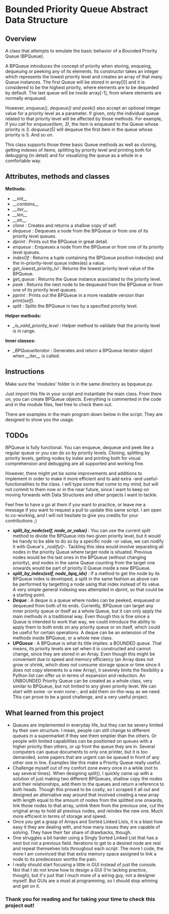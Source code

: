 Bounded Priority Queue Abstract Data Structure
==================================

Overview
----------------------------------
A class that attempts to emulate the basic behavior of a Bounded Priority Queue (BPQueue).

A BPQueue introduces the concept of priority when storing, enqueing, dequeuing or peeking any of its elements. Its constructor takes an integer which represents the lowest priority level and creates an array of that many Queue instances. The first Queue will be stored in array[0] and it is considered to be the highest priority, where elements are to be dequeded by default. The last queue will be inside array[-1], from where elements are normally enqueued. 
    
However, _enqueue()_, _dequeue()_ _and peek()_ also accept an optional integer value for a priority level as a parameter. If given, only the individual queue related to that priority level will be affected by those methods. For example, if you call for _enqueue(item, 3)_, the item is enqueued to the Queue whose priority is 3. _dequeue(5)_ will dequeue the first item in the queue whose priority is 5. And so on.

This class supports those three basic Queue methods as well as cloning, getting indexes of items, splitting by priority level and printing both for debugging (in detail) and for visualizing the queue as a whole in a comfortable way.

Attributes, methods and classes
----------------------------------
**Methods:**
- *\_\_init\_\_*
- *\_\_contains\_\_*
- *\_\_iter\_\_*
- *\_\_len\_\_*
- *\_\_str\_\_*
- _clone_ : Creates and returns a shallow copy of self.
- _dequeue_ : Dequeues a node from the BPQueue or from one of its priority level queues.
- _dprint_ : Prints out the BPQueue in great detail.
- _enqueue_ : Enqueues a node from the BPQueue or from one of its priority level queues.
- _indexOf_ : Returns a tuple containing the BPQueue position index(es) and the in-priority-level queue index(es) a value.
- _get\_lowest\_priority\_lvl_ : Returns the lowest priority level value of the BPQueue.
- _get\_queue_ : Returns the Queue instance associated to the priority level.
- _peek_ : Returns the next node to be dequeued from the BPQueue or from one of its priority level queues.
- _pprint_ : Prints out the BPQueue in a more readable version than _print(self)_.
- _split_ : Splits the BPQueue in two by a specified priority level.

**Helper methods:**
- *_is_valid_priority_level* : Helper method to validate that the priority level is in range.

**Inner classes:**
- *_BPQueueIterator* : Generates and return a BPQueue iterator object when *\_\_iter\_\_* is called.

Instructions
----------------------------------
Make sure the 'modules' folder is in the same directory as bpqueue.py.

Just import this file in your script and instantiate the main class. From there on, you can create BPQueue objects. Everything is commented in the code and in the module files, feel free to check them out.

There are examples in the main program down below in the script. They are designed to show you the usage.

TODOs
----------------------------------
BPQueue is fully functional. You can enqueue, dequeue and peek like a regular queue or you can do so by priority levels. Cloning, splitting by priority levels, getting nodes by index and printing both for visual comprehension and debugging are all supported and working fine.

However, there might yet be some improvements and additions to implement in order to make it more efficient and to add extra -and useful- functionalities to the class. I will type some that come to my mind, but will not commit to them now or in the near future, since I want to keep on moving forwards with Data Structures and other projects I want to tackle.

Feel free to have a go at them if you want to practice, or leave me a message if you want to request a pull to update this same script. I am open to co-working, and I will not hesitate to give you credits for your contributions ;)

- ***split_by_node(self, node_or_value)*** : You can use the current _split_ method to divide the BPQueue into two given priority level, but it would be handy to be able to do so by a specific node -or value, we can nodify it with Queue's *_nodify()*-. Tackling this idea would involve separating all nodes in the priority Queue where target node is situated. Previous nodes would be the last ones in the BPQueue (without changing priority), and nodes  in the same Queue counting from the target one onwards would be part of priority 0 Queue inside a new BPQueue.
- ***split_by_index(self, node_bpq_idx)*** : If a method to get the node by its BPQueue index is developed, a split in the same fashion as above can be performed by targetting a node using that index instead of its value. A very simple general indexing was attempted in *dprint*, so that could be a starting point.
- ***Deque*** : A deque is a queue where nodes can be peeked, enqueued or dequeued from both of its ends. Currently, BPQueue can target any inner priority queue or itself as a whole Queue, but it can only apply the main methods in a traditional way. Even though this is fine since a Queue is intended to work that way, we could introduce the ability to apply them to both ends on any priority queue or on itself, which could be useful for certain operations. A deque can be an extension of the methods inside BPQueue, or a whole new class.
- ***UPQueue*** : A BPQueue is what its title implies: a BOUNDED queue. That means, its priority levels are set when it is constructed and cannot change, since they are stored in an Array. Even though this might be convenient due to speed and memory efficiency (an Array does not grow or shrink, which does not consume storage space or time since it does not copy elements to a new Array), it severely limits the flexibility a Python list can offer us in terms of expansion and reduction. An UNBOUNDED Priority Queue can be created as a whole class, very similar to BPQueue, but not limited to any given priority level. We can start with some -or even none-, and add them on-the-way as we need. This can prove to be a good challenge, and a very useful project.

What learned from this project
----------------------------------
- Queues are implemented in everyday life, but they can be severy limited by their own structure. I mean, people can still change to different queues in a supermarket if they see them emptier than the others. Or people with limited capabilities can be positioned on queues with a higher priority than others, or up front the queue they are in. Several computers can queue documents to only one printer, but it is too demanded, some papers that are urgent can be queued in front of any other one in line. Examples like this make a Priority Queue really useful.
- Challenge myself out of my confort zone every once in a while (not to say several times). When designing *split()*, I quickly came up with a solution of just making two different BPQueues, shallow copy the nodes and their relationships, add them to the queues and return a reference to both heads. Though this proved to be costly, so I scraped it all out and designed an alternative way around that involved creating a new array with length equal to the amount of nodes from the splitted one onwards, link those nodes to that array, unlink them from the previous one, cut the original array to hold all previous nodes, and reindex the new one. Much more efficient in terms of storage and speed.
- Once you get a grasp of Arrays and Sorted Linked Lists, it is a blast how easy it they are dealing with, and how many issues they are capable of solving. They have their fair share of drawbacks, though.
- One struggles a bit harder using a Singly Sorted Linked List that has a next but not a previous field. Iterations to get to a desired node are real and repeat themselves lots throughout each script. The more I code, the more I am convinced that that extra memory space assigned to link a node to its predecessor worths the pain.
- I really should start focusing a little in GUI instead of just the console. Not that I do not know how to design a GUI (I'm lacking practice, though), but it's just that I much more of a wiring guy, not a designer myself. But GUIs are a must at programming, so I should stop whining and get on it.

### Thank you for reading and for taking your time to check this project out!
